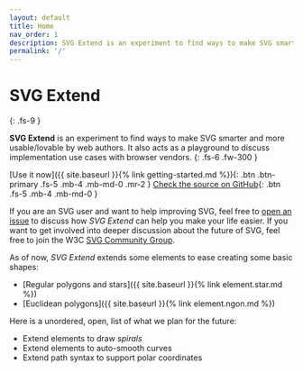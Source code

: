 ```yaml
---
layout: default
title: Home
nav_order: 1
description: SVG Extend is an experiment to find ways to make SVG smarter and more usable/lovable by web authors.
permalink: '/'
---
```

# SVG Extend
{: .fs-9 }

**SVG Extend** is an experiment to find ways to make SVG smarter and more
usable/lovable by web authors. It also acts as a playground to discuss implementation
use cases with browser vendors.
{: .fs-6 .fw-300 }

[Use it now]({{ site.baseurl }}{% link getting-started.md %}){: .btn .btn-primary .fs-5 .mb-4 .mb-md-0 .mr-2 }
[Check the source on GitHub](https://github.com/JeremiePat/svg-extend){: .btn .fs-5 .mb-4 .mb-md-0 }

If you are an SVG user and want to help improving SVG, feel free to
[open an issue](https://github.com/JeremiePat/svg-extend/issues) to discuss
how *SVG Extend* can help you make your life easier. If you want to get
involved into deeper discussion about the future of SVG, feel free to join the
W3C [SVG Community Group](https://www.w3.org/community/svgcg/).

As of now, *SVG Extend* extends some elements to ease creating some
basic shapes:

  * [Regular polygons and stars]({{ site.baseurl }}{% link element.star.md %})
  * [Euclidean polygons]({{ site.baseurl }}{% link element.ngon.md %})

Here is a unordered, open, list of what we plan for the future:

  * Extend elements to draw *spirals*
  * Extend elements to auto-smooth curves
  * Extend path syntax to support polar coordinates
